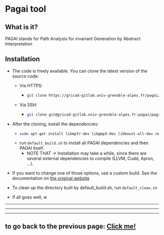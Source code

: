 # Pagai tool

## What is it?

PAGAI stands for Path Analysis for invariant Generation by Abstract Interpretation

## Installation

-   The code is freely available. You can clone the latest version of the source code:

    -   Via HTTPS:

        -   ```bash
            git clone https://gricad-gitlab.univ-grenoble-alpes.fr/pagai/pagai.git
            ```

    -   Via SSH:
        -   ```bash
            git clone git@gricad-gitlab.univ-grenoble-alpes.fr:pagai/pagai.git
            ```

-   After the cloning, install the dependencies:

    -   ```bash
        sudo apt-get install libmpfr-dev libgmp3-dev libboost-all-dev cmake cmake-gui curl
        ```
    -   run `default_build.sh` to install all PAGAI dependencies and then PAGAI itself.
        -   NOTE THAT -> Installation may take a while, since there are several external dependencies to compile (LLVM, Cudd, Apron, …).

-   If you want to change one of those options, use a custom build. See the documentation on [the original website](https://pagai.gricad-pages.univ-grenoble-alpes.fr/install.html)

-   To clean up the directory built by default_build.sh, run `default_clean.sh`
-   If all goes well, w

---

---

---

## to go back to the previous page: [Click me!](../../README.md)
